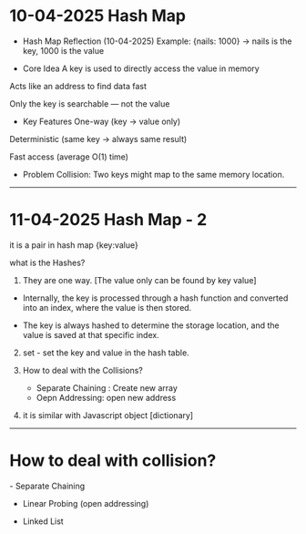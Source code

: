 # 10-04-2025 Hash Map

- Hash Map Reflection (10-04-2025)
  Example: {nails: 1000}
  → nails is the key, 1000 is the value

- Core Idea
  A key is used to directly access the value in memory

Acts like an address to find data fast

Only the key is searchable — not the value

- Key Features
  One-way (key → value only)

Deterministic (same key → always same result)

Fast access (average O(1) time)

- Problem
  Collision: Two keys might map to the same memory location.

---

# 11-04-2025 Hash Map - 2

it is a pair in hash map {key:value}

what is the Hashes?

1. They are one way. [The value only can be found by key value]

- Internally, the key is processed through a hash function and converted into an index, where the value is then stored.

- The key is always hashed to determine the storage location, and the value is saved at that specific index.

2. set - set the key and value in the hash table.

3. How to deal with the Collisions?

   - Separate Chaining : Create new array
   - Oepn Addressing: open new address

4. it is similar with Javascript object [dictionary]

---

<h1>How to deal with collision?</h1>
- Separate Chaining
    
- Linear Probing (open addressing)
    
- Linked List

